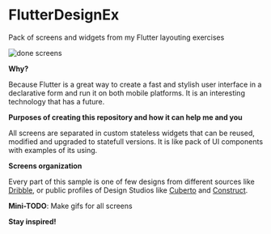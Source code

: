 # FlutterDesignEx
Pack of screens and widgets from my Flutter layouting exercises

![done screens](https://media.giphy.com/media/eiqF1Ak5vFcCY2ACny/giphy.gif)

**Why?**

Because Flutter is a great way to create a fast and stylish user interface in a declarative form and run it on both mobile platforms. It is an interesting technology that has a future.

**Purposes of creating this repository and how it can help me and you**

All screens are separated in custom stateless widgets that can be reused, modified and upgraded to statefull versions. It is like pack of UI components with examples of its using.

**Screens organization**

Every part of this sample is one of few designs from different sources like [Dribble](https://dribbble.com/shots/popular/mobile), or public profiles of Design Studios like [Cuberto](https://www.instagram.com/cubertodesign/) and [Construct](https://www.instagram.com/construct.cc/).

**Mini-TODO**: Make gifs for all screens

**Stay inspired!**
